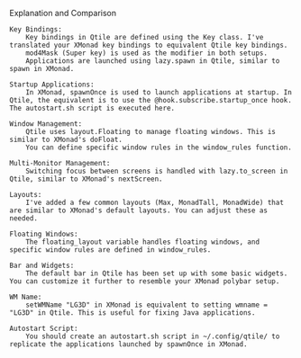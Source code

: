 Explanation and Comparison

    Key Bindings:
        Key bindings in Qtile are defined using the Key class. I've translated your XMonad key bindings to equivalent Qtile key bindings.
        mod4Mask (Super key) is used as the modifier in both setups.
        Applications are launched using lazy.spawn in Qtile, similar to spawn in XMonad.

    Startup Applications:
        In XMonad, spawnOnce is used to launch applications at startup. In Qtile, the equivalent is to use the @hook.subscribe.startup_once hook. The autostart.sh script is executed here.

    Window Management:
        Qtile uses layout.Floating to manage floating windows. This is similar to XMonad's doFloat.
        You can define specific window rules in the window_rules function.

    Multi-Monitor Management:
        Switching focus between screens is handled with lazy.to_screen in Qtile, similar to XMonad's nextScreen.

    Layouts:
        I've added a few common layouts (Max, MonadTall, MonadWide) that are similar to XMonad's default layouts. You can adjust these as needed.

    Floating Windows:
        The floating_layout variable handles floating windows, and specific window rules are defined in window_rules.

    Bar and Widgets:
        The default bar in Qtile has been set up with some basic widgets. You can customize it further to resemble your XMonad polybar setup.

    WM Name:
        setWMName "LG3D" in XMonad is equivalent to setting wmname = "LG3D" in Qtile. This is useful for fixing Java applications.

    Autostart Script:
        You should create an autostart.sh script in ~/.config/qtile/ to replicate the applications launched by spawnOnce in XMonad.
